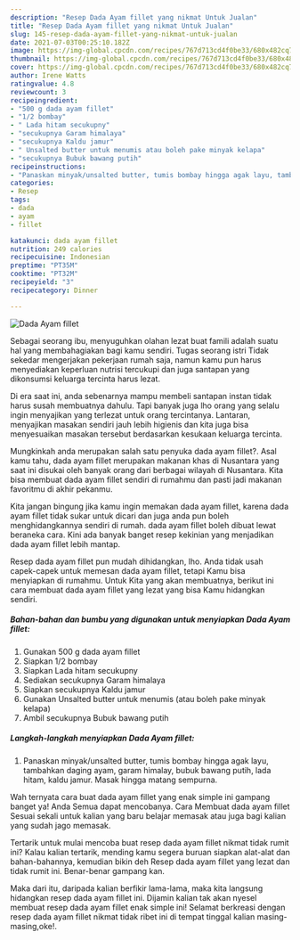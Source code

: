 ```yaml
---
description: "Resep Dada Ayam fillet yang nikmat Untuk Jualan"
title: "Resep Dada Ayam fillet yang nikmat Untuk Jualan"
slug: 145-resep-dada-ayam-fillet-yang-nikmat-untuk-jualan
date: 2021-07-03T00:25:10.182Z
image: https://img-global.cpcdn.com/recipes/767d713cd4f0be33/680x482cq70/dada-ayam-fillet-foto-resep-utama.jpg
thumbnail: https://img-global.cpcdn.com/recipes/767d713cd4f0be33/680x482cq70/dada-ayam-fillet-foto-resep-utama.jpg
cover: https://img-global.cpcdn.com/recipes/767d713cd4f0be33/680x482cq70/dada-ayam-fillet-foto-resep-utama.jpg
author: Irene Watts
ratingvalue: 4.8
reviewcount: 3
recipeingredient:
- "500 g dada ayam fillet"
- "1/2 bombay"
- " Lada hitam secukupny"
- "secukupnya Garam himalaya"
- "secukupnya Kaldu jamur"
- " Unsalted butter untuk menumis atau boleh pake minyak kelapa"
- "secukupnya Bubuk bawang putih"
recipeinstructions:
- "Panaskan minyak/unsalted butter, tumis bombay hingga agak layu, tambahkan daging ayam, garam himalay, bubuk bawang putih, lada hitam, kaldu jamur. Masak hingga matang sempurna."
categories:
- Resep
tags:
- dada
- ayam
- fillet

katakunci: dada ayam fillet 
nutrition: 249 calories
recipecuisine: Indonesian
preptime: "PT35M"
cooktime: "PT32M"
recipeyield: "3"
recipecategory: Dinner

---
```



![Dada Ayam fillet](https://img-global.cpcdn.com/recipes/767d713cd4f0be33/680x482cq70/dada-ayam-fillet-foto-resep-utama.jpg)

Sebagai seorang ibu, menyuguhkan olahan lezat buat famili adalah suatu hal yang membahagiakan bagi kamu sendiri. Tugas seorang istri Tidak sekedar mengerjakan pekerjaan rumah saja, namun kamu pun harus menyediakan keperluan nutrisi tercukupi dan juga santapan yang dikonsumsi keluarga tercinta harus lezat.

Di era  saat ini, anda sebenarnya mampu membeli santapan instan tidak harus susah membuatnya dahulu. Tapi banyak juga lho orang yang selalu ingin menyajikan yang terlezat untuk orang tercintanya. Lantaran, menyajikan masakan sendiri jauh lebih higienis dan kita juga bisa menyesuaikan masakan tersebut berdasarkan kesukaan keluarga tercinta. 



Mungkinkah anda merupakan salah satu penyuka dada ayam fillet?. Asal kamu tahu, dada ayam fillet merupakan makanan khas di Nusantara yang saat ini disukai oleh banyak orang dari berbagai wilayah di Nusantara. Kita bisa membuat dada ayam fillet sendiri di rumahmu dan pasti jadi makanan favoritmu di akhir pekanmu.

Kita jangan bingung jika kamu ingin memakan dada ayam fillet, karena dada ayam fillet tidak sukar untuk dicari dan juga anda pun boleh menghidangkannya sendiri di rumah. dada ayam fillet boleh dibuat lewat beraneka cara. Kini ada banyak banget resep kekinian yang menjadikan dada ayam fillet lebih mantap.

Resep dada ayam fillet pun mudah dihidangkan, lho. Anda tidak usah capek-capek untuk memesan dada ayam fillet, tetapi Kamu bisa menyiapkan di rumahmu. Untuk Kita yang akan membuatnya, berikut ini cara membuat dada ayam fillet yang lezat yang bisa Kamu hidangkan sendiri.

<!--inarticleads1-->

##### Bahan-bahan dan bumbu yang digunakan untuk menyiapkan Dada Ayam fillet:

1. Gunakan 500 g dada ayam fillet
1. Siapkan 1/2 bombay
1. Siapkan  Lada hitam secukupny
1. Sediakan secukupnya Garam himalaya
1. Siapkan secukupnya Kaldu jamur
1. Gunakan  Unsalted butter untuk menumis (atau boleh pake minyak kelapa)
1. Ambil secukupnya Bubuk bawang putih




<!--inarticleads2-->

##### Langkah-langkah menyiapkan Dada Ayam fillet:

1. Panaskan minyak/unsalted butter, tumis bombay hingga agak layu, tambahkan daging ayam, garam himalay, bubuk bawang putih, lada hitam, kaldu jamur. Masak hingga matang sempurna.




Wah ternyata cara buat dada ayam fillet yang enak simple ini gampang banget ya! Anda Semua dapat mencobanya. Cara Membuat dada ayam fillet Sesuai sekali untuk kalian yang baru belajar memasak atau juga bagi kalian yang sudah jago memasak.

Tertarik untuk mulai mencoba buat resep dada ayam fillet nikmat tidak rumit ini? Kalau kalian tertarik, mending kamu segera buruan siapkan alat-alat dan bahan-bahannya, kemudian bikin deh Resep dada ayam fillet yang lezat dan tidak rumit ini. Benar-benar gampang kan. 

Maka dari itu, daripada kalian berfikir lama-lama, maka kita langsung hidangkan resep dada ayam fillet ini. Dijamin kalian tak akan nyesel membuat resep dada ayam fillet enak simple ini! Selamat berkreasi dengan resep dada ayam fillet nikmat tidak ribet ini di tempat tinggal kalian masing-masing,oke!.


